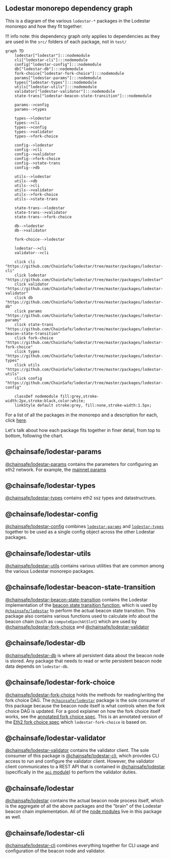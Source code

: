 ## Lodestar monorepo dependency graph

This is a diagram of the various `lodestar-*` packages in the Lodestar monorepo and how they fit together:

!!! info
    note: this dependency graph only applies to dependencies as they are used in the `src/` folders of each package, not in `test/`

```mermaid
graph TD
    lodestar["lodestar"]:::nodemodule
    cli["lodestar-cli"]:::nodemodule
    config["lodestar-config"]:::nodemodule
    db["lodestar-db"]:::nodemodule
    fork-choice["lodestar-fork-choice"]:::nodemodule
    params["lodestar-params"]:::nodemodule
    types["lodestar-types"]:::nodemodule
    utils["lodestar-utils"]:::nodemodule
    validator["lodestar-validator"]:::nodemodule
    state-trans["lodestar-beacon-state-transition"]:::nodemodule
    
    params-->config
    params-->types

    types-->lodestar
    types-->cli
    types-->config
    types-->validator
    types-->fork-choice

    config-->lodestar
    config-->cli
    config-->validator
    config-->fork-choice
    config-->state-trans
    config-->db

    utils-->lodestar
    utils-->db
    utils-->cli
    utils-->validator
    utils-->fork-choice
    utils-->state-trans

    state-trans-->lodestar
    state-trans-->validator
    state-trans-->fork-choice

    db-->lodestar
    db-->validator

    fork-choice-->lodestar
    
    lodestar-->cli
    validator-->cli
    
    click cli "https://github.com/ChainSafe/lodestar/tree/master/packages/lodestar-cli"
    click lodestar "https://github.com/ChainSafe/lodestar/tree/master/packages/lodestar"
    click validator "https://github.com/ChainSafe/lodestar/tree/master/packages/lodestar-validator"
    click db "https://github.com/ChainSafe/lodestar/tree/master/packages/lodestar-db"
    click params "https://github.com/ChainSafe/lodestar/tree/master/packages/lodestar-params"
    click state-trans "https://github.com/ChainSafe/lodestar/tree/master/packages/lodestar-beacon-state-transition"
    click fork-choice "https://github.com/ChainSafe/lodestar/tree/master/packages/lodestar-fork-choice"
    click types "https://github.com/ChainSafe/lodestar/tree/master/packages/lodestar-types"
    click utils "https://github.com/ChainSafe/lodestar/tree/master/packages/lodestar-utils"
    click config "https://github.com/ChainSafe/lodestar/tree/master/packages/lodestar-config"

    classDef nodemodule fill:grey,stroke-width:2px,stroke:black,color:white;
    linkStyle default stroke:grey, fill:none,stroke-width:1.5px;
```

For a list of all the packages in the monorepo and a description for each, click [here](https://github.com/ChainSafe/lodestar#packages).

Let's talk about how each package fits together in finer detail, from top to bottom, following the chart.

## @chainsafe/lodestar-params 
[@chainsafe/lodestar-params](https://github.com/ChainSafe/lodestar/tree/master/packages/lodestar-params) contains the parameters for configuring an eth2 network.  For example, the [mainnet params](https://github.com/ethereum/eth2.0-specs/blob/dev/configs/mainnet/phase0.yaml)

## @chainsafe/lodestar-types
[@chainsafe/lodestar-types](https://github.com/ChainSafe/lodestar/tree/master/packages/lodestar-types) contains eth2 ssz types and datastructrues.

## @chainsafe/lodestar-config
[@chainsafe/lodestar-config](https://github.com/ChainSafe/lodestar/tree/master/packages/lodestar-config) combines [`lodestar-params`](#chainsafelodestar-params) and [`lodestar-types`](#chainsafelodestar-types) together to be used as a single config object across the other Lodestar packages.

## @chainsafe/lodestar-utils
[@chainsafe/lodestar-utils](https://github.com/ChainSafe/lodestar/tree/master/packages/lodestar-utils) contains various utilities that are common among the various Lodestar monorepo packages.

## @chainsafe/lodestar-beacon-state-transition
[@chainsafe/lodestar-beacon-state-transition](https://github.com/ChainSafe/lodestar/tree/master/packages/lodestar-beacon-state-transition) contains the Lodestar implementation of the [beacon state transition function](https://github.com/ethereum/eth2.0-specs/blob/v0.10.0/specs/phase0/beacon-chain.md#beacon-chain-state-transition-function), which is used by [`@chainsafe/lodestar`](#chainsafelodestar) to perform the actual beacon state transition.  This package also contains various functions used to calculate info about the beacon chain (such as `computeEpochAtSlot`) which are used by [@chainsafe/lodestar-fork-choice](#chainsafelodestar-fork-choice) and [@chainsafe/lodestar-validator](#chainsafelodestar-validator)

## @chainsafe/lodestar-db
[@chainsafe/lodestar-db](https://github.com/ChainSafe/lodestar/tree/master/packages/lodestar-db) is where all persistent data about the beacon node is stored.  Any package that needs to read or write persistent beacon node data depends on `lodestar-db`.

## @chainsafe/lodestar-fork-choice
[@chainsafe/lodestar-fork-choice](https://github.com/ChainSafe/lodestar/tree/master/packages/lodestar-fork-choice) holds the methods for reading/writing the fork choice DAG.  The [`@chainsafe/lodestar`](#chainsafelodestar) package is the sole consumer of this package because the beacon node itself is what controls when the fork choice DAG is updated.
For a good explainer on how the fork choice itself works, see the [annotated fork choice spec](https://github.com/ethereum/annotated-spec/blob/master/phase0/fork-choice.md).  This is an annotated version of the [Eth2 fork choice spec](https://github.com/ethereum/eth2.0-specs/blob/v0.12.1/specs/phase0/fork-choice.md) which `lodestar-fork-choice` is based on.

## @chainsafe/lodestar-validator
[@chainsafe/lodestar-validator](https://github.com/ChainSafe/lodestar/tree/master/packages/lodestar-validator) contains the validator client.  The sole consumer of this package is [@chainsafe/lodestar-cli](#chainsafelodestar-cli), which provides CLI access to run and configure the validator client.  However, the validator client communicates to a REST API that is contained in [@chainsafe/lodestar](#chainsafelodestar) (specifically in the [`api` module](../architecture/#api)) to perform the validator duties.

## @chainsafe/lodestar
[@chainsafe/lodestar](https://github.com/ChainSafe/lodestar/tree/master/packages/lodestar) contains the actual beacon node process itself, which is the aggregate of all the above packages and the "brain" of the Lodestar beacon chain implementation.  All of the [node modules](../architecture) live in this package as well.

## @chainsafe/lodestar-cli
[@chainsafe/lodestar-cli](https://github.com/ChainSafe/lodestar/tree/master/packages/lodestar-cli) combines everything together for CLI usage and configuration of the beacon node and validator.